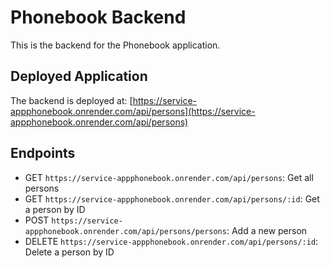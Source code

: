 # Phonebook Backend

This is the backend for the Phonebook application.

## Deployed Application

The backend is deployed at: [https://service-appphonebook.onrender.com/api/persons](https://service-appphonebook.onrender.com/api/persons)

## Endpoints

- GET `https://service-appphonebook.onrender.com/api/persons`: Get all persons
- GET `https://service-appphonebook.onrender.com/api/persons/:id`: Get a person by ID
- POST `https://service-appphonebook.onrender.com/api/persons/persons`: Add a new person
- DELETE `https://service-appphonebook.onrender.com/api/persons/:id`: Delete a person by ID
